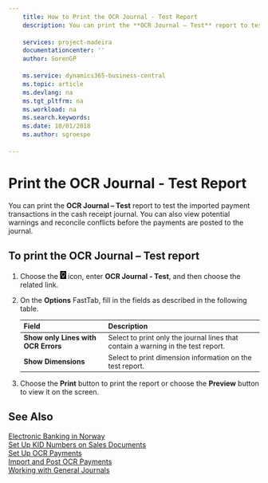 ```yaml
---
    title: How to Print the OCR Journal - Test Report
    description: You can print the **OCR Journal – Test** report to test the imported payment transactions in the cash receipt journal.

    services: project-madeira 
    documentationcenter: ''
    author: SorenGP

    ms.service: dynamics365-business-central
    ms.topic: article
    ms.devlang: na
    ms.tgt_pltfrm: na
    ms.workload: na
    ms.search.keywords:
    ms.date: 10/01/2018
    ms.author: sgroespe

---
```

# Print the OCR Journal - Test Report
You can print the **OCR Journal – Test** report to test the imported payment transactions in the cash receipt journal. You can also view potential warnings and reconcile conflicts before the payments are posted to the journal.  

## To print the OCR Journal – Test report  

1.  Choose the ![Search for Page or Report](../../media/ui-search/search_small.png "Search for Page or Report icon") icon, enter **OCR Journal - Test**, and then choose the related link.  
2.  On the **Options** FastTab, fill in the fields as described in the following table.  

    |Field|Description|  
    |---------------------------------|---------------------------------------|  
    |**Show only Lines with OCR Errors**|Select to print only the journal lines that contain a warning in the test report.|  
    |**Show Dimensions**|Select to print dimension information on the test report.|  

3.  Choose the **Print** button to print the report or choose the **Preview** button to view it on the screen.  

## See Also  
 [Electronic Banking in Norway](electronic-banking-in-norway.md)   
 [Set Up KID Numbers on Sales Documents](how-to-set-up-kid-numbers-on-sales-documents.md)   
 [Set Up OCR Payments](how-to-set-up-ocr-payments.md)   
 [Import and Post OCR Payments](how-to-import-and-post-ocr-payments.md)   
 [Working with General Journals](../../ui-work-general-journals.md)
